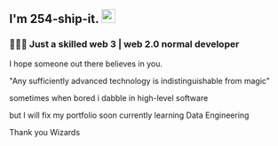 <h2> I'm 254-ship-it. <img src="https://github.com/souvikguria98/souvikguria98/blob/master/Hi.gif" width="25"></h2>

<h3> 👨🏻‍💻 Just a skilled web 3 | web 2.0 normal developer  </h3>

I hope someone out there believes in you.

"Any sufficiently advanced technology is indistinguishable from magic"



sometimes when bored i dabble in high-level software

but I will fix my portfolio soon currently learning Data Engineering 

 Thank you Wizards
